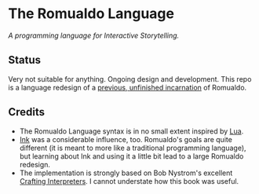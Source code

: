 # The Romualdo Language

*A programming language for Interactive Storytelling.*

## Status

Very not suitable for anything. Ongoing design and development. This repo is a
language redesign of a [previous, unfinished
incarnation](https://github.com/lmbarros/romualdo-language) of Romualdo.

## Credits

* The Romualdo Language syntax is in no small extent inspired by
  [Lua](http://www.lua.org).
* [Ink](https://www.inklestudios.com/ink/) was a considerable influence, too.
  Romualdo's goals are quite different (it is meant to more like a traditional
  programming language), but learning about Ink and using it a little bit lead
  to a large Romualdo redesign.
* The implementation is strongly based on Bob Nystrom's excellent [Crafting
  Interpreters](http://www.craftinginterpreters.com). I cannot understate how
  this book was useful.
